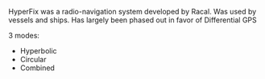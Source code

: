 HyperFix was a radio-navigation system developed by Racal. Was used by vessels and ships. Has largely been phased out in favor of Differential GPS

3 modes:
- Hyperbolic
- Circular
- Combined
